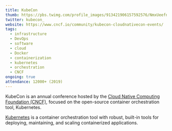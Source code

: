 ```yaml
---
title: KubeCon
thumb: https://pbs.twimg.com/profile_images/913421906157592576/NmxUeefn_400x400.jpg
twitter: kubecon_
website: https://www.cncf.io/community/kubecon-cloudnativecon-events/
tags:
  - infrastructure
  - DevOps
  - software
  - cloud
  - Docker
  - containerization
  - kubernetes
  - orchestration
  - CNCF
ongoing: true
attendance: 12000+ (2019)
---
```


KubeCon is an annual conference hosted by the [Cloud Native Computing Foundation (CNCF)](https://www.cncf.io/), focused on the open-source container orchestration tool, Kubernetes.
<!-- more -->
[Kubernetes](https://kubernetes.io/) is a container orchestration tool with robust, built-in tools for deploying, maintaining, and scaling containerized applications.
